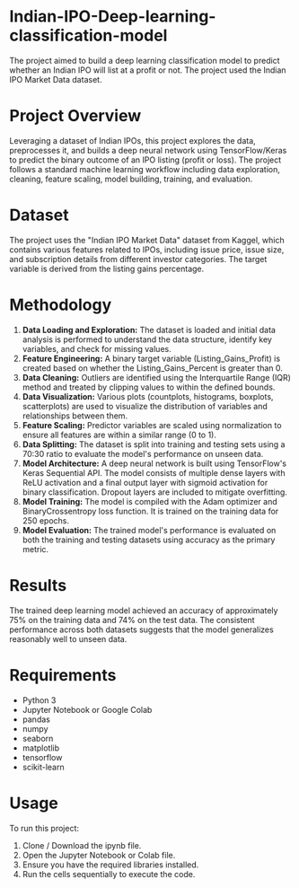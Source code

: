 # Indian-IPO-Deep-learning-classification-model
The project aimed to build a deep learning classification model to predict whether an Indian IPO will list at a profit or not. The project used the Indian IPO Market Data dataset. 

# Project Overview
Leveraging a dataset of Indian IPOs, this project explores the data, preprocesses it, and builds a deep neural network using TensorFlow/Keras to predict the binary outcome of an IPO listing (profit or loss). The project follows a standard machine learning workflow including data exploration, cleaning, feature scaling, model building, training, and evaluation.

# Dataset
The project uses the "Indian IPO Market Data" dataset from Kaggel, which contains various features related to IPOs, including issue price, issue size, and subscription details from different investor categories. The target variable is derived from the listing gains percentage.

# Methodology
1. **Data Loading and Exploration:** The dataset is loaded and initial data analysis is performed to understand the data structure, identify key variables, and check for missing values.
2. **Feature Engineering:** A binary target variable (Listing_Gains_Profit) is created based on whether the Listing_Gains_Percent is greater than 0.
3. **Data Cleaning:** Outliers are identified using the Interquartile Range (IQR) method and treated by clipping values to within the defined bounds.
4. **Data Visualization:** Various plots (countplots, histograms, boxplots, scatterplots) are used to visualize the distribution of variables and relationships between them.
5. **Feature Scaling:** Predictor variables are scaled using normalization to ensure all features are within a similar range (0 to 1).
6. **Data Splitting:** The dataset is split into training and testing sets using a 70:30 ratio to evaluate the model's performance on unseen data.
7. **Model Architecture:** A deep neural network is built using TensorFlow's Keras Sequential API. The model consists of multiple dense layers with ReLU activation and a final output layer with sigmoid activation for binary classification. Dropout layers are included to mitigate overfitting.
8. **Model Training:** The model is compiled with the Adam optimizer and BinaryCrossentropy loss function. It is trained on the training data for 250 epochs.
9. **Model Evaluation:** The trained model's performance is evaluated on both the training and testing datasets using accuracy as the primary metric.
# Results
The trained deep learning model achieved an accuracy of approximately 75% on the training data and 74% on the test data. The consistent performance across both datasets suggests that the model generalizes reasonably well to unseen data.

# Requirements
- Python 3
- Jupyter Notebook or Google Colab
- pandas
- numpy
- seaborn
- matplotlib
- tensorflow
- scikit-learn
# Usage
To run this project:

1. Clone / Download the ipynb file.
2. Open the Jupyter Notebook or Colab file.
3. Ensure you have the required libraries installed.
4. Run the cells sequentially to execute the code.
